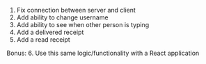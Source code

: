1. Fix connection between server and client
2. Add ability to change username
3. Add ability to see when other person is typing
4. Add a delivered receipt
5. Add a read receipt 

Bonus:
6. Use this same logic/functionality with a React application